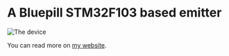 # A Bluepill STM32F103 based emitter


![The device](https://mjoldfield.com/atelier/atelier-dest/2022/01/em-bp.jpg)

You can read more on [my website](https://mjoldfield.com/atelier/atelier-dest/2022/01/ir-emitter-bp.html).

